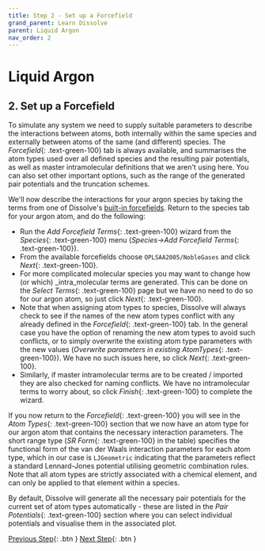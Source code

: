 ```yaml
---
title: Step 2 - Set up a Forcefield
grand_parent: Learn Dissolve
parent: Liquid Argon
nav_order: 2
---
```

# Liquid Argon

## 2. Set up a Forcefield

To simulate any system we need to supply suitable parameters to describe the interactions between atoms, both internally within the same species and externally between atoms of the same (and different) species. The _Forcefield_{: .text-green-100} tab is always available, and summarises the atom types used over all defined species and the resulting pair potentials, as well as master intramolecular definitions that we aren't using here. You can also set other important options, such as the range of the generated pair potentials and the truncation schemes.

We'll now describe the interactions for your argon species by taking the terms from one of Dissolve's [built-in forcefields](../../setup/forcefields.md). Return to the species tab for your argon atom, and do the following:

- Run the _Add Forcefield Terms_{: .text-green-100} wizard from the _Species_{: .text-green-100} menu (_Species→Add Forcefield Terms_{: .text-green-100}).
- From the available forcefields choose `OPLSAA2005/NobleGases` and click _Next_{: .text-green-100}.
- For more complicated molecular species you may want to change how (or which) _intra_molecular terms are generated. This can be done on the _Select Terms_{: .text-green-100} page but we have no need to do so for our argon atom, so just click _Next_{: .text-green-100}.
- Note that when assigning atom types to species, Dissolve will always check to see if the names of the new atom types conflict with any already defined in the _Forcefield_{: .text-green-100} tab. In the general case you have the option of renaming the new atom types to avoid such conflicts, or to simply overwrite the existing atom type parameters with the new values (_Overwrite parameters in existing AtomTypes_{: .text-green-100}). We have no such issues here, so click _Next_{: .text-green-100}.
- Similarly, if master intramolecular terms are to be created / imported they are also checked for naming conflicts. We have no intramolecular terms to worry about, so click _Finish_{: .text-green-100} to complete the wizard.

If you now return to the _Forcefield_{: .text-green-100} you will see in the _Atom Types_{: .text-green-100} section that we now have an atom type for our argon atom that contains the necessary interaction parameters. The short range type (_SR Form_{: .text-green-100} in the table) specifies the functional form of the van der Waals interaction parameters for each atom type, which in our case is `LJGeometric` indicating that the parameters reflect a standard Lennard-Jones potential utilising geometric combination rules. Note that all atom types are strictly associated with a chemical element, and can only be applied to that element within a species.

By default, Dissolve will generate all the necessary pair potentials for the current set of atom types automatically - these are listed in the _Pair Potentials_{: .text-green-100} section where you can select individual potentials and visualise them in the associated plot.

[Previous Step](step1.md){: .btn }   [Next Step](step3.md){: .btn }
